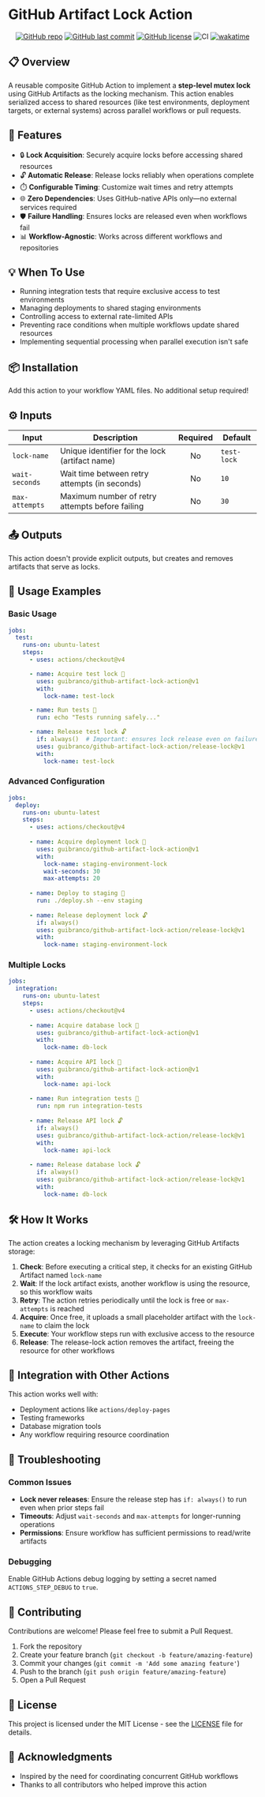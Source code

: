 # GitHub Artifact Lock Action

<div align="center">

[![GitHub repo](https://img.shields.io/badge/GitHub-guibranco%2Fgithub--artifact--lock--action-green.svg?style=flat-square&logo=github)](https://github.com/guibranco/github-artifact-lock-action)
[![GitHub last commit](https://img.shields.io/github/last-commit/guibranco/github-artifact-lock-action?color=green&logo=github&style=flat-square&label=Last%20commit)](https://github.com/guibranco/github-artifact-lock-action)
[![GitHub license](https://img.shields.io/github/license/guibranco/github-artifact-lock-action?color=green&logo=github&style=flat-square&label=License)](https://github.com/guibranco/github-artifact-lock-action)
![CI](https://github.com/guibranco/github-artifact-lock-action/actions/workflows/ci.yml/badge.svg)
[![wakatime](https://wakatime.com/badge/github/guibranco/github-artifact-lock-action.svg)](https://wakatime.com/badge/github/guibranco/github-artifact-lock-action)

</div>

## 📋 Overview

A reusable composite GitHub Action to implement a **step-level mutex lock** using GitHub Artifacts as the locking mechanism. This action enables serialized access to shared resources (like test environments, deployment targets, or external systems) across parallel workflows or pull requests.

## 🚀 Features

- 🔒 **Lock Acquisition**: Securely acquire locks before accessing shared resources
- 🔓 **Automatic Release**: Release locks reliably when operations complete
- ⏱️ **Configurable Timing**: Customize wait times and retry attempts
- 🌐 **Zero Dependencies**: Uses GitHub-native APIs only—no external services required
- 🛡️ **Failure Handling**: Ensures locks are released even when workflows fail
- 📊 **Workflow-Agnostic**: Works across different workflows and repositories

## 💡 When To Use

- Running integration tests that require exclusive access to test environments
- Managing deployments to shared staging environments
- Controlling access to external rate-limited APIs
- Preventing race conditions when multiple workflows update shared resources
- Implementing sequential processing when parallel execution isn't safe

## 📦 Installation

Add this action to your workflow YAML files. No additional setup required!

## ⚙️ Inputs

| Input | Description | Required | Default |
|-------|-------------|:--------:|---------|
| `lock-name` | Unique identifier for the lock (artifact name) | No | `test-lock` |
| `wait-seconds` | Wait time between retry attempts (in seconds) | No | `10` |
| `max-attempts` | Maximum number of retry attempts before failing | No | `30` |

## 📤 Outputs

This action doesn't provide explicit outputs, but creates and removes artifacts that serve as locks.

## 🧪 Usage Examples

### Basic Usage

```yaml
jobs:
  test:
    runs-on: ubuntu-latest
    steps:
      - uses: actions/checkout@v4

      - name: Acquire test lock 🔐
        uses: guibranco/github-artifact-lock-action@v1
        with:
          lock-name: test-lock

      - name: Run tests 🧪
        run: echo "Tests running safely..."

      - name: Release test lock 🔓
        if: always()  # Important: ensures lock release even on failure
        uses: guibranco/github-artifact-lock-action/release-lock@v1
        with:
          lock-name: test-lock
```

### Advanced Configuration

```yaml
jobs:
  deploy:
    runs-on: ubuntu-latest
    steps:
      - uses: actions/checkout@v4
      
      - name: Acquire deployment lock 🔐
        uses: guibranco/github-artifact-lock-action@v1
        with:
          lock-name: staging-environment-lock
          wait-seconds: 30
          max-attempts: 20
      
      - name: Deploy to staging 🚀
        run: ./deploy.sh --env staging
      
      - name: Release deployment lock 🔓
        if: always()
        uses: guibranco/github-artifact-lock-action/release-lock@v1
        with:
          lock-name: staging-environment-lock
```

### Multiple Locks

```yaml
jobs:
  integration:
    runs-on: ubuntu-latest
    steps:
      - uses: actions/checkout@v4
      
      - name: Acquire database lock 🔐
        uses: guibranco/github-artifact-lock-action@v1
        with:
          lock-name: db-lock
      
      - name: Acquire API lock 🔐
        uses: guibranco/github-artifact-lock-action@v1
        with:
          lock-name: api-lock
      
      - name: Run integration tests 🧪
        run: npm run integration-tests
      
      - name: Release API lock 🔓
        if: always()
        uses: guibranco/github-artifact-lock-action/release-lock@v1
        with:
          lock-name: api-lock
      
      - name: Release database lock 🔓
        if: always()
        uses: guibranco/github-artifact-lock-action/release-lock@v1
        with:
          lock-name: db-lock
```

## 🛠️ How It Works

The action creates a locking mechanism by leveraging GitHub Artifacts storage:

1. **Check**: Before executing a critical step, it checks for an existing GitHub Artifact named `lock-name`
2. **Wait**: If the lock artifact exists, another workflow is using the resource, so this workflow waits
3. **Retry**: The action retries periodically until the lock is free or `max-attempts` is reached
4. **Acquire**: Once free, it uploads a small placeholder artifact with the `lock-name` to claim the lock
5. **Execute**: Your workflow steps run with exclusive access to the resource
6. **Release**: The release-lock action removes the artifact, freeing the resource for other workflows

## 🔄 Integration with Other Actions

This action works well with:

- Deployment actions like `actions/deploy-pages`
- Testing frameworks
- Database migration tools
- Any workflow requiring resource coordination

## 🐛 Troubleshooting

### Common Issues

- **Lock never releases**: Ensure the release step has `if: always()` to run even when prior steps fail
- **Timeouts**: Adjust `wait-seconds` and `max-attempts` for longer-running operations
- **Permissions**: Ensure workflow has sufficient permissions to read/write artifacts

### Debugging

Enable GitHub Actions debug logging by setting a secret named `ACTIONS_STEP_DEBUG` to `true`.

## 🤝 Contributing

Contributions are welcome! Please feel free to submit a Pull Request.

1. Fork the repository
2. Create your feature branch (`git checkout -b feature/amazing-feature`)
3. Commit your changes (`git commit -m 'Add some amazing feature'`)
4. Push to the branch (`git push origin feature/amazing-feature`)
5. Open a Pull Request

## 📜 License

This project is licensed under the MIT License - see the [LICENSE](LICENSE) file for details.

## 👏 Acknowledgments

- Inspired by the need for coordinating concurrent GitHub workflows
- Thanks to all contributors who helped improve this action
